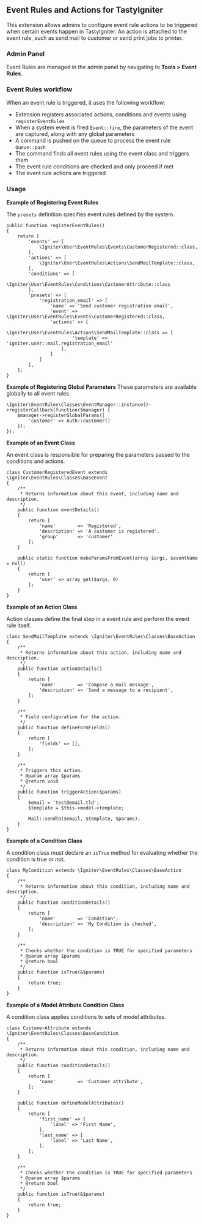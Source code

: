 ## Event Rules and Actions for TastyIgniter

This extension allows admins to configure event rule actions to be triggered when certain events happen in TastyIgniter. 
An action is attached to the event rule, such as send mail to customer or send print jobs to printer.

### Admin Panel

Event Rules are managed in the admin panel by navigating to **Tools > Event Rules**.

### Event Rules workflow

When an event rule is triggered, it uses the following workflow:

- Extension registers associated actions, conditions and events using `registerEventRules`
- When a system event is fired `Event::fire`, the parameters of the event are captured, along with any global parameters
- A command is pushed on the queue to process the event rule `Queue::push`
- The command finds all event rules using the event class and triggers them
- The event rule conditions are checked and only proceed if met
- The event rule actions are triggered

### Usage

**Example of Registering Event Rules**

The `presets` definition specifies event rules defined by the system.

```
public function registerEventRules()
{
    return [
        'events' => [
            \Igniter\User\EventRules\Events\CustomerRegistered::class,
        ],
        'actions' => [
            \Igniter\User\EventRules\Actions\SendMailTemplate::class,
        ],
        'conditions' => [
            \Igniter\User\EventRules\Conditions\CustomerAttribute::class
        ],
        'presets' => [
            'registration_email' => [
                'name' => 'Send customer registration email',
                'event' => \Igniter\User\EventRules\Events\CustomerRegistered::class,
                'actions' => [
                    \Igniter\User\EventRules\Actions\SendMailTemplate::class => [
                        'template' => 'igniter.user::mail.registration_email'
                    ],
                ]
            ]
        ],
    ];
}
```

**Example of Registering Global Parameters**
These parameters are available globally to all event rules.

```
\Igniter\EventRules\Classes\EventManager::instance()->registerCallback(function($manager) {
    $manager->registerGlobalParams([
        'customer' => Auth::customer()
    ]);
});
```

**Example of an Event Class**

An event class is responsible for preparing the parameters passed to the conditions and actions.

```
class CustomerRegisteredEvent extends \Igniter\EventRules\Classes\BaseEvent
{
    /**
     * Returns information about this event, including name and description.
     */
    public function eventDetails()
    {
        return [
            'name'        => 'Registered',
            'description' => 'A customer is registered',
            'group'       => 'customer'
        ];
    }

    public static function makeParamsFromEvent(array $args, $eventName = null)
    {
        return [
            'user' => array_get($args, 0)
        ];
    }
}
```

**Example of an Action Class**

Action classes define the final step in a event rule and perform the event rule itself.

```
class SendMailTemplate extends \Igniter\EventRules\Classes\BaseAction
{
    /**
     * Returns information about this action, including name and description.
     */
    public function actionDetails()
    {
        return [
            'name'        => 'Compose a mail message',
            'description' => 'Send a message to a recipient',
        ];
    }

    /**
     * Field configuration for the action.
     */
    public function defineFormFields()
    {
        return [
            'fields' => [],
        ];
    }

    /**
     * Triggers this action.
     * @param array $params
     * @return void
     */
    public function triggerAction($params)
    {
        $email = 'test@email.tld';
        $template = $this->model->template;

        Mail::sendTo($email, $template, $params);
    }
}
```

**Example of a Condition Class**

A condition class must declare an `isTrue` method for evaluating whether the condition is true or not.

```
class MyCondition extends \Igniter\EventRules\Classes\BaseAction
{
    /**
     * Returns information about this condition, including name and description.
     */
    public function conditionDetails()
    {
        return [
            'name'        => 'Condition',
            'description' => 'My Condition is checked',
        ];
    }

    /**
     * Checks whether the condition is TRUE for specified parameters
     * @param array $params
     * @return bool
     */
    public function isTrue(&$params)
    {
        return true;
    }
}
```

**Example of a Model Attribute Condition Class**

A condition class applies conditions to sets of model attributes.

```
class CustomerAttribute extends \Igniter\EventRules\Classes\BaseCondition
{
    /**
     * Returns information about this condition, including name and description.
     */
    public function conditionDetails()
    {
        return [
            'name'        => 'Customer attribute',
        ];
    }
    
    public function defineModelAttributes()
    {
        return [
            'first_name' => [
                'label' => 'First Name',
            ],
            'last_name' => [
                'label' => 'Last Name',
            ],
        ];
    }

    /**
     * Checks whether the condition is TRUE for specified parameters
     * @param array $params
     * @return bool
     */
    public function isTrue(&$params)
    {
        return true;
    }
}
```
